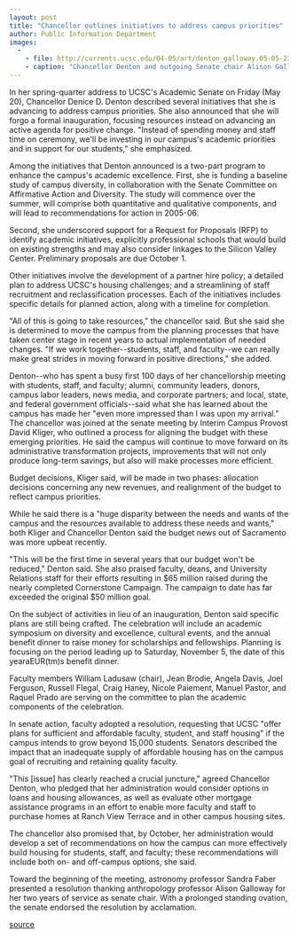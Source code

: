 ```yaml
---
layout: post
title: "Chancellor outlines initiatives to address campus priorities"
author: Public Information Department
images:
  -
    - file: http://currents.ucsc.edu/04-05/art/denton_galloway.05-05-23.jpg
    - caption: "Chancellor Denton and outgoing Senate chair Alison Galloway attended a reception at the University House following the senate meeting. Photo: Louise Donahue"
---
```


In her spring-quarter address to UCSC's Academic Senate on Friday (May 20), Chancellor Denice D. Denton described several initiatives that she is advancing to address campus priorities. She also announced that she will forgo a formal inauguration, focusing resources instead on advancing an active agenda for positive change. "Instead of spending money and staff time on ceremony, we'll be investing in our campus's academic priorities and in support for our students," she emphasized.

Among the initiatives that Denton announced is a two-part program to enhance the campus's academic excellence. First, she is funding a baseline study of campus diversity, in collaboration with the Senate Committee on Affirmative Action and Diversity. The study will commence over the summer, will comprise both quantitative and qualitative components, and will lead to recommendations for action in 2005-06.

Second, she underscored support for a Request for Proposals (RFP) to identify academic initiatives, explicitly professional schools that would build on existing strengths and may also consider linkages to the Silicon Valley Center. Preliminary proposals are due October 1.

Other initiatives involve the development of a partner hire policy; a detailed plan to address UCSC's housing challenges; and a streamlining of staff recruitment and reclassification processes. Each of the initiatives includes specific details for planned action, along with a timeline for completion.

"All of this is going to take resources," the chancellor said. But she said she is determined to move the campus from the planning processes that have taken center stage in recent years to actual implementation of needed changes. "If we work together--students, staff, and faculty--we can really make great strides in moving forward in positive directions," she added.

Denton--who has spent a busy first 100 days of her chancellorship meeting with students, staff, and faculty; alumni, community leaders, donors, campus labor leaders, news media, and corporate partners; and local, state, and federal government officials--said what she has learned about the campus has made her "even more impressed than I was upon my arrival." The chancellor was joined at the senate meeting by Interim Campus Provost David Kliger, who outlined a process for aligning the budget with these emerging priorities. He said the campus will continue to move forward on its administrative transformation projects, improvements that will not only produce long-term savings, but also will make processes more efficient.

Budget decisions, Kliger said, will be made in two phases: allocation decisions concerning any new revenues, and realignment of the budget to reflect campus priorities.

While he said there is a "huge disparity between the needs and wants of the campus and the resources available to address these needs and wants," both Kliger and Chancellor Denton said the budget news out of Sacramento was more upbeat recently.

"This will be the first time in several years that our budget won't be reduced," Denton said. She also praised faculty, deans, and University Relations staff for their efforts resulting in $65 million raised during the nearly completed Cornerstone Campaign. The campaign to date has far exceeded the original $50 million goal.

On the subject of activities in lieu of an inauguration, Denton said specific plans are still being crafted. The celebration will include an academic symposium on diversity and excellence, cultural events, and the annual benefit dinner to raise money for scholarships and fellowships. Planning is focusing on the period leading up to Saturday, November 5, the date of this yearaEUR(tm)s benefit dinner.

Faculty members William Ladusaw (chair), Jean Brodie, Angela Davis, Joel Ferguson, Russell Flegal, Craig Haney, Nicole Paiement, Manuel Pastor, and Raquel Prado are serving on the committee to plan the academic components of the celebration.

In senate action, faculty adopted a resolution, requesting that UCSC "offer plans for sufficient and affordable faculty, student, and staff housing" if the campus intends to grow beyond 15,000 students. Senators described the impact that an inadequate supply of affordable housing has on the campus goal of recruiting and retaining quality faculty.

"This [issue] has clearly reached a crucial juncture," agreed Chancellor Denton, who pledged that her administration would consider options in loans and housing allowances, as well as evaluate other mortgage assistance programs in an effort to enable more faculty and staff to purchase homes at Ranch View Terrace and in other campus housing sites.

The chancellor also promised that, by October, her administration would develop a set of recommendations on how the campus can more effectively build housing for students, staff, and faculty; these recommendations will include both on- and off-campus options, she said.

Toward the beginning of the meeting, astronomy professor Sandra Faber presented a resolution thanking anthropology professor Alison Galloway for her two years of service as senate chair. With a prolonged standing ovation, the senate endorsed the resolution by acclamation.

  

[source](http://www1.ucsc.edu/currents/04-05/05-23/senate.asp "Permalink to senate")
